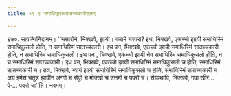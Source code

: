 ```yaml
---
title: ०९ ९ समाधिमूलकसातच्चकारीसुत्तम्

---
```


६७०. सावत्थिनिदानम्। ‘‘चत्तारोमे, भिक्खवे, झायी। कतमे चत्तारो? इध, भिक्खवे, एकच्चो झायी समाधिस्मिं समाधिकुसलो होति, न समाधिस्मिं सातच्चकारी। इध पन, भिक्खवे, एकच्चो झायी समाधिस्मिं सातच्चकारी होति, न समाधिस्मिं समाधिकुसलो। इध पन , भिक्खवे, एकच्चो झायी नेव समाधिस्मिं समाधिकुसलो होति, न च समाधिस्मिं सातच्चकारी। इध पन, भिक्खवे, एकच्चो झायी समाधिस्मिं समाधिकुसलो च होति, समाधिस्मिं सातच्चकारी च। तत्र, भिक्खवे, य्वायं झायी समाधिस्मिं समाधिकुसलो च होति, समाधिस्मिं सातच्चकारी च अयं इमेसं चतुन्नं झायीनं अग्गो च सेट्ठो च मोक्खो च उत्तमो च पवरो च। सेय्यथापि, भिक्खवे, गवा खीरं…पे॰… पवरो चा’’ति। नवमम्।  

